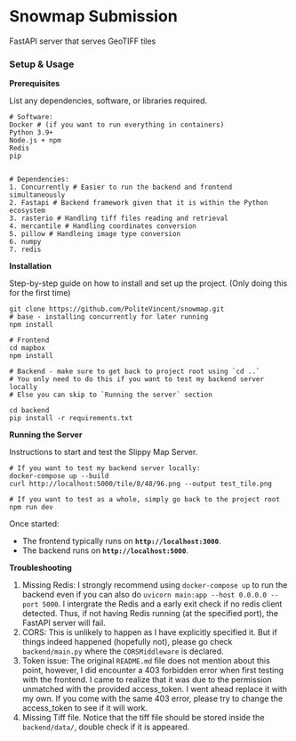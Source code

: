 # Snowmap Submission

FastAPI server that serves GeoTIFF tiles

### Setup & Usage

**Prerequisites**

List any dependencies, software, or libraries required.

```
# Software:
Docker # (if you want to run everything in containers)
Python 3.9+
Node.js + npm
Redis
pip


# Dependencies:
1. Concurrently # Easier to run the backend and frontend simultaneously
2. Fastapi # Backend framework given that it is within the Python ecosystem
3. rasterio # Handling tiff files reading and retrieval
4. mercantile # Handling coordinates conversion
5. pillow # Handleing image type conversion
6. numpy
7. redis
```

**Installation**

Step-by-step guide on how to install and set up the project. (Only doing this for the first time)

```
git clone https://github.com/PoliteVincent/snowmap.git
# base - installing concurrently for later running
npm install

# Frontend
cd mapbox
npm install

# Backend - make sure to get back to project root using `cd ..`
# You only need to do this if you want to test my backend server locally
# Else you can skip to `Running the server` section

cd backend
pip install -r requirements.txt
```

**Running the Server**

Instructions to start and test the Slippy Map Server.

```
# If you want to test my backend server locally:
docker-compose up --build
curl http://localhost:5000/tile/8/48/96.png --output test_tile.png

# If you want to test as a whole, simply go back to the project root
npm run dev

```

Once started:

- The frontend typically runs on **`http://localhost:3000`**.
- The backend runs on **`http://localhost:5000`**.

**Troubleshooting**

1. Missing Redis: I strongly recommend using `docker-compose up` to run the backend even if you can also do `uvicorn main:app --host 0.0.0.0 --port 5000`. I intergrate the Redis and a early exit check if no redis client detected. Thus, if not having Redis running (at the specified port), the FastAPI server will fail.
2. CORS: This is unlikely to happen as I have explicitly specified it. But if things indeed happened (hopefully not), please go check `backend/main.py` where the `CORSMiddleware` is declared.
3. Token issue: The original `README.md` file does not mention about this point, however, I did encounter a 403 forbidden error when first testing with the frontend. I came to realize that it was due to the permission unmatched with the provided access_token. I went ahead replace it with my own. If you come with the same 403 error, please try to change the access_token to see if it will work.
4. Missing Tiff file. Notice that the tiff file should be stored inside the `backend/data/`, double check if it is appeared.
